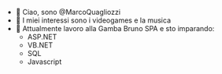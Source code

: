 - 👋 Ciao, sono @MarcoQuagliozzi
- 👀 I miei interessi sono i videogames e la musica
- 🌱 Attualmente lavoro alla Gamba Bruno SPA e sto imparando:
  - ASP.NET
  - VB.NET
  - SQL
  - Javascript

<!---
MarcoQuagliozzi/MarcoQuagliozzi is a ✨ special ✨ repository because its `README.md` (this file) appears on your GitHub profile.
You can click the Preview link to take a look at your changes.
--->
